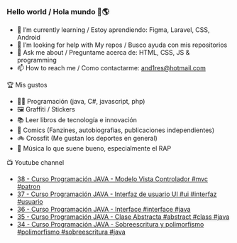 ### Hello world / Hola mundo 👋🌎

<!--
**xaca/xaca** is a ✨ _special_ ✨ repository because its `README.md` (this file) appears on your GitHub profile.

Here are some ideas to get you started:
-->

- 🌱 I’m currently learning / Estoy aprendiendo: Figma, Laravel, CSS, Android
- 🤔 I’m looking for help with My repos / Busco ayuda con mis repositorios
- 💬 Ask me about / Preguntame acerca de: HTML, CSS, JS & programming 
- 📫 How to reach me / Como contactarme: and1res@hotmail.com

🏆 Mis gustos
- 👨‍💻 Programación (java, C#, javascript, php)
- 🖼️ Graffiti / Stickers
- 📚 Leer libros de tecnología e innovación
- 💢 Comics (Fanzines, autobiografías, publicaciones independientes)
- 🚲 Crossfit (Me gustan los deportes en general)
- 🎤 Música lo que suene bueno, especialmente el RAP
<!--
📝 Frases
- "I only smile in the dark, I only smile when it's complicated" Raybiez
- "De lo que ves créete la mitad de lo que no ves no te creas nada" Kase O
-->
📺 Youtube channel
<!-- BLOG-POST-LIST:START -->
- [38  - Curso Programación JAVA - Modelo Vista Controlador #mvc #patron](https://www.youtube.com/watch?v=ekL0pxThUY4)
- [37 - Curso Programación JAVA - Interfaz de usuario UI #ui #interfaz #usuario](https://www.youtube.com/watch?v=1eBJs3yYuG0)
- [36 - Curso Programación JAVA - Interface #interface #java](https://www.youtube.com/watch?v=bYI0zgqyDZc)
- [35 - Curso Programación JAVA - Clase Abstracta #abstract #class #java](https://www.youtube.com/watch?v=yw7m2PgC89s)
- [34 - Curso Programación JAVA - Sobreescritura y polimorfismo #polimorfismo #sobreescritura #java](https://www.youtube.com/watch?v=WjW2RFveEpo)
<!-- BLOG-POST-LIST:END -->
